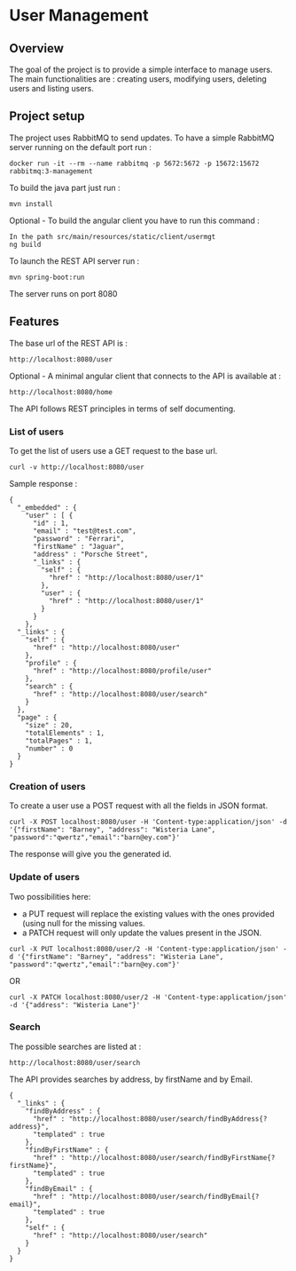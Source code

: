 # User Management
## Overview

The goal of the project is to provide a simple interface to manage users. 
The main functionalities are : creating users, modifying users, deleting users and listing users.

## Project setup

The project uses RabbitMQ to send updates. To have a simple RabbitMQ server running on the default port run :

```
docker run -it --rm --name rabbitmq -p 5672:5672 -p 15672:15672 rabbitmq:3-management
```

To build the java part just run :

```
mvn install
```

Optional - To build the angular client you have to run this command :

```
In the path src/main/resources/static/client/usermgt
ng build
```

To launch the REST API server run : 

```
mvn spring-boot:run
```

The server runs on port 8080

## Features

The base url of the REST API is :

```
http://localhost:8080/user
```

Optional - A minimal angular client that connects to the API is available at :

```
http://localhost:8080/home
```

The API follows REST principles in terms of self documenting.

### List of users

To get the list of users use a GET request to the base url.

```
curl -v http://localhost:8080/user
```


Sample response :

```
{
  "_embedded" : {
    "user" : [ {
      "id" : 1,
      "email" : "test@test.com",
      "password" : "Ferrari",
      "firstName" : "Jaguar",
      "address" : "Porsche Street",
      "_links" : {
        "self" : {
          "href" : "http://localhost:8080/user/1"
        },
        "user" : {
          "href" : "http://localhost:8080/user/1"
        }
      }
    },
  "_links" : {
    "self" : {
      "href" : "http://localhost:8080/user"
    },
    "profile" : {
      "href" : "http://localhost:8080/profile/user"
    },
    "search" : {
      "href" : "http://localhost:8080/user/search"
    }
  },
  "page" : {
    "size" : 20,
    "totalElements" : 1,
    "totalPages" : 1,
    "number" : 0
  }
}
```

### Creation of users

To create a user use a POST request with all the fields in JSON format.

```
curl -X POST localhost:8080/user -H 'Content-type:application/json' -d '{"firstName": "Barney", "address": "Wisteria Lane", "password":"qwertz","email":"barn@ey.com"}'
```

The response will give you the generated id.

### Update of users

Two possibilities here:
- a PUT request will replace the existing values with the ones provided (using null for the missing values.
- a PATCH request will only update the values present in the JSON.

```
curl -X PUT localhost:8080/user/2 -H 'Content-type:application/json' -d '{"firstName": "Barney", "address": "Wisteria Lane", "password":"qwertz","email":"barn@ey.com"}'
```

OR

```
curl -X PATCH localhost:8080/user/2 -H 'Content-type:application/json' -d '{"address": "Wisteria Lane"}'
```

### Search

The possible searches are listed at :

```
http://localhost:8080/user/search
```

The API provides searches by address, by firstName and by Email.

```
{
  "_links" : {
    "findByAddress" : {
      "href" : "http://localhost:8080/user/search/findByAddress{?address}",
      "templated" : true
    },
    "findByFirstName" : {
      "href" : "http://localhost:8080/user/search/findByFirstName{?firstName}",
      "templated" : true
    },
    "findByEmail" : {
      "href" : "http://localhost:8080/user/search/findByEmail{?email}",
      "templated" : true
    },
    "self" : {
      "href" : "http://localhost:8080/user/search"
    }
  }
}
```


